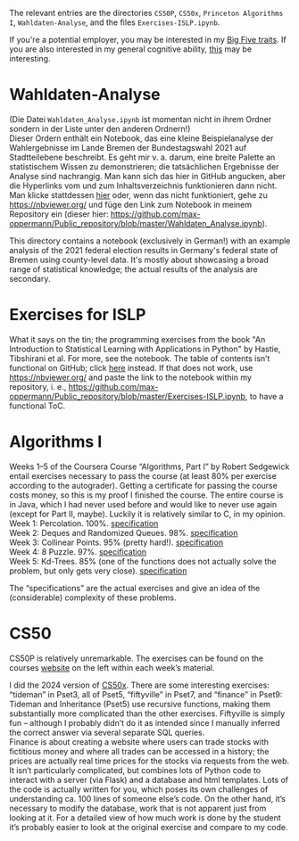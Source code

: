 The relevant entries are the directories `CS50P`, `CS50x`, `Princeton Algorithms I`, `Wahldaten-Analyse`, and the files `Exercises-ISLP.ipynb`.  

If you're a potential employer, you may be interested in my [Big Five traits](Big-Five/README-personality.md). If you are also interested in my *g*eneral cognitive ability, [this](cognitive-metrics/README-g.md) may be interesting.

# Wahldaten-Analyse

(Die Datei `Wahldaten_Analyse.ipynb` ist momentan nicht in ihrem Ordner sondern in der Liste unter den anderen Ordnern!)  
Dieser Ordern enthält ein Notebook, das eine kleine Beispielanalyse der Wahlergebnisse im Lande Bremen der Bundestagswahl 2021 auf Stadtteilebene beschreibt. Es geht mir v. a. darum, eine breite Palette an statistischem Wissen zu demonstrieren; die tatsächlichen Ergebnisse der Analyse sind nachrangig. Man kann sich das hier in GitHub angucken, aber die Hyperlinks vom und zum Inhaltsverzeichnis funktionieren dann nicht. Man klicke stattdessen [hier](https://nbviewer.org/github/max-oppermann/Public_repository/blob/master/Wahldaten_Analyse.ipynb) oder, wenn das nicht funktioniert, gehe zu https://nbviewer.org/ und füge den Link zum Notebook in meinem Repository ein (dieser hier: https://github.com/max-oppermann/Public_repository/blob/master/Wahldaten_Analyse.ipynb).

This directory contains a  notebook (exclusively in German!) with an example analysis of the 2021 federal election results in Germany's federal state of Bremen using county-level data. It's mostly about showcasing a broad range of statistical knowledge; the actual results of the analysis are secondary.

# Exercises for ISLP

What it says on the tin; the programming exercises from the book "An Introduction to Statistical Learning with Applications in Python" by Hastie, Tibshirani et al. For more, see the notebook. The table of contents isn’t functional on GitHub; click [here](https://nbviewer.org/github/max-oppermann/Public_repository/blob/master/Exercises-ISLP.ipynb) instead. If that does not work, use https://nbviewer.org/ and paste the link to the notebook within my repository, i. e., https://github.com/max-oppermann/Public_repository/blob/master/Exercises-ISLP.ipynb, to have a functional  ToC.

# Algorithms I

Weeks 1–5 of the Coursera Course “Algorithms, Part I” by Robert Sedgewick entail exercises necessary to pass the course (at least 80% per exercise according to the autograder). Getting a certificate for passing the course costs money, so this is my proof I finished the course. The entire course is in Java, which I had never used before and would like to never use again (except for Part II, maybe). Luckily it is relatively similar to C, in my opinion.  
Week 1: Percolation. 100%. [specification](https://coursera.cs.princeton.edu/algs4/assignments/percolation/specification.php)  
Week 2: Deques and Randomized Queues. 98%. [specification](https://coursera.cs.princeton.edu/algs4/assignments/queues/specification.php)  
Week 3: Collinear Points. 95% (pretty hard!). [specification](https://coursera.cs.princeton.edu/algs4/assignments/collinear/specification.php)  
Week 4: 8 Puzzle. 97%. [specification](https://coursera.cs.princeton.edu/algs4/assignments/8puzzle/specification.php)   
Week 5: Kd-Trees. 85% (one of the functions does not actually solve the problem, but only gets very close). [specification](https://coursera.cs.princeton.edu/algs4/assignments/kdtree/specification.php)  

The “specifications” are the actual exercises and give an idea of the (considerable) complexity of these problems.

# CS50

CS50P is relatively unremarkable. The exercises can be found on the courses [website](https://cs50.harvard.edu/python/2022/) on the left within each week’s material.  

I did the 2024 version of [CS50x](https://cs50.harvard.edu/x/2024/). There are some interesting exercises: “tideman” in Pset3, all of Pset5, “fiftyville” in Pset7, and “finance” in Pset9:  
Tideman and Inheritance (Pset5) use recursive functions, making them substantially more complicated than the other exercises. Fiftyville is simply fun – although I probably didn’t do it as intended since I manually inferred the correct answer via several separate SQL queries.  
Finance is about creating a website where users can trade stocks with fictitious money and where all trades can be accessed in a history; the prices are actually real time prices for the stocks via requests from the web. It isn’t particularly complicated, but combines lots of Python code to interact with a server (via Flask) and a database and html templates. Lots of the code is actually written for you, which poses its own challenges of understanding ca. 100 lines of someone else’s code. On the other hand, it’s necessary to modify the database, work that is not apparent just from looking at it. For a detailed view of how much work is done by the student it’s probably easier to look at the original exercise and compare to my code.
